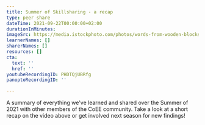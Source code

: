 ```yaml
---
title: Summer of Skillsharing - a recap
type: peer share
dateTime: 2021-09-22T00:00:00+02:00
durationInMinutes: 
imageSrc: https://media.istockphoto.com/photos/words-from-wooden-blocks-with-letters-picture-id1208414655?k=20&m=1208414655&s=612x612&w=0&h=lldu7lUnkG1mjT1ViXvQ8k5ktkudP4r6on4BEl7TAjM=
learnerNames: []
sharerNames: []
resources: []
cta:
  text: ''
  href: ''
youtubeRecordingID: PHDTQjUBRfg
panoptoRecordingID: ''

---
```

A summary of everything we've learned and shared over the Summer of 2021 with other members of the CoEE community. Take a look at a short recap on the video above or get involved next season for new findings!